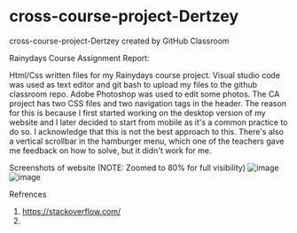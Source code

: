 # cross-course-project-Dertzey
cross-course-project-Dertzey created by GitHub Classroom

Rainydays Course Assignment Report:

Html/Css written files for my Rainydays course project. Visual studio code was used as text editor and git bash to upload my files to the github classroom repo. 
Adobe Photoshop was used to edit some photos. The CA project has two CSS files and two navigation tags in the header. The reason for this is because I first
started working on the desktop version of my website and I later decided to start from mobile as it's a common practice to do so. I acknowledge that this is not
the best approach to this. There's also a vertical scrollbar in the hamburger menu, which one of the teachers gave me feedback on how to solve, but it didn't work
for me. 

Screenshots of website (NOTE: Zoomed to 80% for full visibility)
![image](https://user-images.githubusercontent.com/45997915/215336464-4d33e10b-027c-4a58-8dc8-40d0095553c2.png)
![image](https://user-images.githubusercontent.com/45997915/215336559-d9287075-54a6-4221-a4e5-3ced3f17670c.png)






Refrences 
1. https://stackoverflow.com/
2. 
